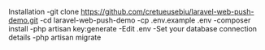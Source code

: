Installation
-git clone https://github.com/cretueusebiu/laravel-web-push-demo.git
-cd laravel-web-push-demo
-cp .env.example .env
-composer install
-php artisan key:generate
-Edit .env
-Set your database connection details
-php artisan migrate

